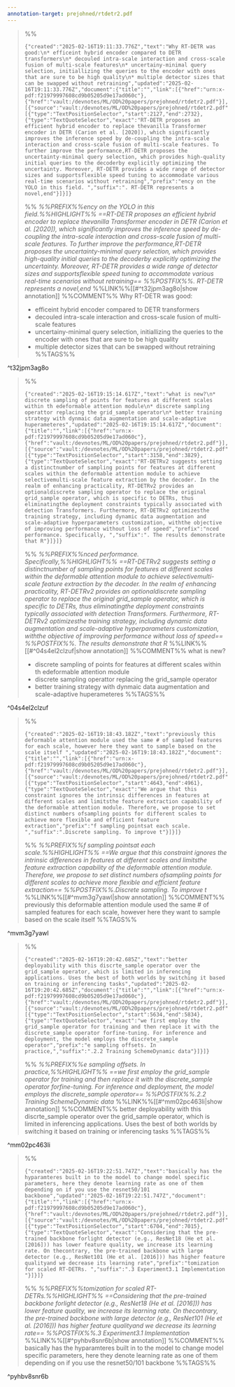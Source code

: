 ```yaml
---
annotation-target: prejohned/rtdetr2.pdf
---
```



>%%
>```annotation-json
>{"created":"2025-02-16T19:11:33.776Z","text":"Why RT-DETR was good:\n* efficeint hybrid encoder compared to DETR transformers\n* decouled intra-scale interaction and cross-scale fusion of multi-scale features\n* uncertainy-minimal query selection, initiallizing the queries to the encoder with ones that are sure to be high quality\n* multiple detector sizes that can be swapped without retraining","updated":"2025-02-16T19:11:33.776Z","document":{"title":"","link":[{"href":"urn:x-pdf:f21979997608cd9b05205d9e17ad060c"},{"href":"vault:/devnotes/ML/OD%20papers/prejohned/rtdetr2.pdf"}],"documentFingerprint":"f21979997608cd9b05205d9e17ad060c"},"uri":"vault:/devnotes/ML/OD%20papers/prejohned/rtdetr2.pdf","target":[{"source":"vault:/devnotes/ML/OD%20papers/prejohned/rtdetr2.pdf","selector":[{"type":"TextPositionSelector","start":2127,"end":2732},{"type":"TextQuoteSelector","exact":"RT-DETR proposes an efficient hybrid encoder to replace thevanilla Transformer encoder in DETR (Carion et al. [2020]), which significantly improves the inference speed by de-coupling the intra-scale interaction and cross-scale fusion of multi-scale features. To further improve the performance,RT-DETR proposes the uncertainty-minimal query selection, which provides high-quality initial queries to the decoderby explicitly optimizing the uncertainty. Moreover, RT-DETR provides a wide range of detector sizes and supportsflexible speed tuning to accommodate various real-time scenarios without retraining","prefix":"ency on the YOLO in this field. ","suffix":". RT-DETR represents a novel,end"}]}]}
>```
>%%
>*%%PREFIX%%ency on the YOLO in this field.%%HIGHLIGHT%% ==RT-DETR proposes an efficient hybrid encoder to replace thevanilla Transformer encoder in DETR (Carion et al. [2020]), which significantly improves the inference speed by de-coupling the intra-scale interaction and cross-scale fusion of multi-scale features. To further improve the performance,RT-DETR proposes the uncertainty-minimal query selection, which provides high-quality initial queries to the decoderby explicitly optimizing the uncertainty. Moreover, RT-DETR provides a wide range of detector sizes and supportsflexible speed tuning to accommodate various real-time scenarios without retraining== %%POSTFIX%%. RT-DETR represents a novel,end*
>%%LINK%%[[#^t32jpm3ag8o|show annotation]]
>%%COMMENT%%
>Why RT-DETR was good:
>* efficeint hybrid encoder compared to DETR transformers
>* decouled intra-scale interaction and cross-scale fusion of multi-scale features
>* uncertainy-minimal query selection, initiallizing the queries to the encoder with ones that are sure to be high quality
>* multiple detector sizes that can be swapped without retraining
>%%TAGS%%
>
^t32jpm3ag8o


>%%
>```annotation-json
>{"created":"2025-02-16T19:15:14.617Z","text":"what is new?\n* discrete sampling of points for features at different scales within th edeformable attention module\n* discrete sampling operattor replacing the grid_sample operator\n* better training strategy with dynmaic data augmentation and scale-adaptive huperameteres","updated":"2025-02-16T19:15:14.617Z","document":{"title":"","link":[{"href":"urn:x-pdf:f21979997608cd9b05205d9e17ad060c"},{"href":"vault:/devnotes/ML/OD%20papers/prejohned/rtdetr2.pdf"}],"documentFingerprint":"f21979997608cd9b05205d9e17ad060c"},"uri":"vault:/devnotes/ML/OD%20papers/prejohned/rtdetr2.pdf","target":[{"source":"vault:/devnotes/ML/OD%20papers/prejohned/rtdetr2.pdf","selector":[{"type":"TextPositionSelector","start":3158,"end":3829},{"type":"TextQuoteSelector","exact":"RT-DETRv2 suggests setting a distinctnumber of sampling points for features at different scales within the deformable attention module to achieve selectivemulti-scale feature extraction by the decoder. In the realm of enhancing practicality, RT-DETRv2 provides an optionaldiscrete sampling operator to replace the original grid_sample operator, which is specific to DETRs, thus eliminatingthe deployment constraints typically associated with detection Transformers. Furthermore, RT-DETRv2 optimizesthe training strategy, including dynamic data augmentation and scale-adaptive hyperparameters customization, withthe objective of improving performance without loss of speed","prefix":"nced performance. Specifically, ","suffix":". The results demonstrate that R"}]}]}
>```
>%%
>*%%PREFIX%%nced performance. Specifically,%%HIGHLIGHT%% ==RT-DETRv2 suggests setting a distinctnumber of sampling points for features at different scales within the deformable attention module to achieve selectivemulti-scale feature extraction by the decoder. In the realm of enhancing practicality, RT-DETRv2 provides an optionaldiscrete sampling operator to replace the original grid_sample operator, which is specific to DETRs, thus eliminatingthe deployment constraints typically associated with detection Transformers. Furthermore, RT-DETRv2 optimizesthe training strategy, including dynamic data augmentation and scale-adaptive hyperparameters customization, withthe objective of improving performance without loss of speed== %%POSTFIX%%. The results demonstrate that R*
>%%LINK%%[[#^04s4el2clzuf|show annotation]]
>%%COMMENT%%
>what is new?
>* discrete sampling of points for features at different scales within th edeformable attention module
>* discrete sampling operattor replacing the grid_sample operator
>* better training strategy with dynmaic data augmentation and scale-adaptive huperameteres
>%%TAGS%%
>
^04s4el2clzuf


>%%
>```annotation-json
>{"created":"2025-02-16T19:18:43.182Z","text":"previously this deformable attention module used the same # of sampled features for each scale, however here they want to sample based on the scale itself ","updated":"2025-02-16T19:18:43.182Z","document":{"title":"","link":[{"href":"urn:x-pdf:f21979997608cd9b05205d9e17ad060c"},{"href":"vault:/devnotes/ML/OD%20papers/prejohned/rtdetr2.pdf"}],"documentFingerprint":"f21979997608cd9b05205d9e17ad060c"},"uri":"vault:/devnotes/ML/OD%20papers/prejohned/rtdetr2.pdf","target":[{"source":"vault:/devnotes/ML/OD%20papers/prejohned/rtdetr2.pdf","selector":[{"type":"TextPositionSelector","start":4643,"end":4961},{"type":"TextQuoteSelector","exact":"We argue that this constraint ignores the intrinsic differences in features at different scales and limitsthe feature extraction capability of the deformable attention module. Therefore, we propose to set distinct numbers ofsampling points for different scales to achieve more flexible and efficient feature extraction","prefix":"f sampling pointsat each scale. ","suffix":".Discrete sampling. To improve t"}]}]}
>```
>%%
>*%%PREFIX%%f sampling pointsat each scale.%%HIGHLIGHT%% ==We argue that this constraint ignores the intrinsic differences in features at different scales and limitsthe feature extraction capability of the deformable attention module. Therefore, we propose to set distinct numbers ofsampling points for different scales to achieve more flexible and efficient feature extraction== %%POSTFIX%%.Discrete sampling. To improve t*
>%%LINK%%[[#^mvm3g7yawl|show annotation]]
>%%COMMENT%%
>previously this deformable attention module used the same # of sampled features for each scale, however here they want to sample based on the scale itself 
>%%TAGS%%
>
^mvm3g7yawl


>%%
>```annotation-json
>{"created":"2025-02-16T19:20:42.685Z","text":"better deployability with this discrte_sample operator over the grid_sample operator, which is limited in inferencing applications. Uses the best of both worlds by switching it based on training or inferencing tasks","updated":"2025-02-16T19:20:42.685Z","document":{"title":"","link":[{"href":"urn:x-pdf:f21979997608cd9b05205d9e17ad060c"},{"href":"vault:/devnotes/ML/OD%20papers/prejohned/rtdetr2.pdf"}],"documentFingerprint":"f21979997608cd9b05205d9e17ad060c"},"uri":"vault:/devnotes/ML/OD%20papers/prejohned/rtdetr2.pdf","target":[{"source":"vault:/devnotes/ML/OD%20papers/prejohned/rtdetr2.pdf","selector":[{"type":"TextPositionSelector","start":5634,"end":5834},{"type":"TextQuoteSelector","exact":"we first employ the grid_sample operator for training and then replace it with the discrete_sample operator forfine-tuning. For inference and deployment, the model employs the discrete_sample operator","prefix":"e sampling offsets. In practice,","suffix":".2.2 Training SchemeDynamic data"}]}]}
>```
>%%
>*%%PREFIX%%e sampling offsets. In practice,%%HIGHLIGHT%% ==we first employ the grid_sample operator for training and then replace it with the discrete_sample operator forfine-tuning. For inference and deployment, the model employs the discrete_sample operator== %%POSTFIX%%.2.2 Training SchemeDynamic data*
>%%LINK%%[[#^mm02pc463li|show annotation]]
>%%COMMENT%%
>better deployability with this discrte_sample operator over the grid_sample operator, which is limited in inferencing applications. Uses the best of both worlds by switching it based on training or inferencing tasks
>%%TAGS%%
>
^mm02pc463li


>%%
>```annotation-json
>{"created":"2025-02-16T19:22:51.747Z","text":"basically has the hyparamteres built in to the model to change model specific parameters, here they denote learning rate as one of them depending on if you use the resnet50/101 backbone","updated":"2025-02-16T19:22:51.747Z","document":{"title":"","link":[{"href":"urn:x-pdf:f21979997608cd9b05205d9e17ad060c"},{"href":"vault:/devnotes/ML/OD%20papers/prejohned/rtdetr2.pdf"}],"documentFingerprint":"f21979997608cd9b05205d9e17ad060c"},"uri":"vault:/devnotes/ML/OD%20papers/prejohned/rtdetr2.pdf","target":[{"source":"vault:/devnotes/ML/OD%20papers/prejohned/rtdetr2.pdf","selector":[{"type":"TextPositionSelector","start":6704,"end":7015},{"type":"TextQuoteSelector","exact":"Considering that the pre-trained backbone forlight detector (e.g., ResNet18 (He et al. [2016])) has lower feature quality, we increase its learning rate. On thecontrary, the pre-trained backbone with large detector (e.g., ResNet101 (He et al. [2016])) has higher feature qualityand we decrease its learning rate","prefix":"tomization for scaled RT-DETRs. ","suffix":".3 Experiment3.1 Implementation "}]}]}
>```
>%%
>*%%PREFIX%%tomization for scaled RT-DETRs.%%HIGHLIGHT%% ==Considering that the pre-trained backbone forlight detector (e.g., ResNet18 (He et al. [2016])) has lower feature quality, we increase its learning rate. On thecontrary, the pre-trained backbone with large detector (e.g., ResNet101 (He et al. [2016])) has higher feature qualityand we decrease its learning rate== %%POSTFIX%%.3 Experiment3.1 Implementation*
>%%LINK%%[[#^pyhbv8snr6b|show annotation]]
>%%COMMENT%%
>basically has the hyparamteres built in to the model to change model specific parameters, here they denote learning rate as one of them depending on if you use the resnet50/101 backbone
>%%TAGS%%
>
^pyhbv8snr6b
